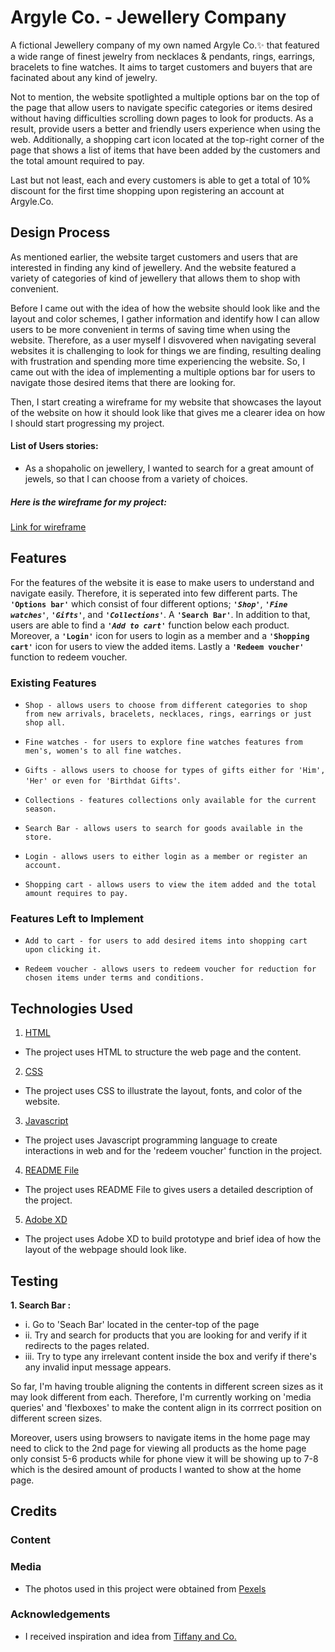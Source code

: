 # Argyle Co. - Jewellery Company

A fictional Jewellery company of my own named Argyle Co.:sparkles: that featured a wide range of finest jewelry from necklaces & pendants, rings, earrings, bracelets to fine watches. It aims to target customers and buyers that are facinated about any kind of jewelry.

Not to mention, the website spotlighted a multiple options bar on the top of the page that allow users to navigate specific categories or items desired without having difficulties scrolling down pages to look for products. As a result, provide users a better and friendly users experience when using the web. Additionally, a shopping cart icon located at the top-right corner of the page that shows a list of items that have been added by the customers and the total amount required to pay.

Last but not least, each and every customers is able to get a total of 10% discount for the first time shopping upon registering an account at Argyle.Co.

## Design Process

As mentioned earlier, the website target customers and users that are interested in finding any kind of jewellery. And the website featured a variety of categories of kind of jewellery that allows them to shop with convenient.

Before I came out with the idea of how the website should look like and the layout and color schemes, I gather information and identify how I can allow users to be more convenient in terms of saving time when using the website. Therefore, as a user myself I disvovered when navigating several websites it is challenging to look for things we are finding, resulting dealing with frustration and spending more time experiencing the website. So, I came out with the idea of implementing a multiple options bar for users to navigate those desired items that there are looking for.

Then, I start creating a wireframe for my website that showcases the layout of the website on how it should look like that gives me a clearer idea on how I should start progressing my project.

#### List of Users stories:

- As a shopaholic on jewellery, I wanted to search for a great amount of jewels, so that I can choose from a variety of choices.

##### **Here is the wireframe for my project:**

[Link for wireframe](https://xd.adobe.com/view/b602891e-dcf1-4a34-81fd-366c0df3ddea-e351/)

## Features

For the features of the website it is ease to make users to understand and navigate easily. Therefore, it is seperated into few different parts. The **`'Options bar'`** which consist of four different options; **_`'Shop'`_**, **_`'Fine watches'`_**, **_`'Gifts'`_**, and **_`'Collections'`_**. A **`'Search Bar'`**. In addition to that, users are able to find a **_`'Add to cart'`_** function below each product. Moreover, a **`'Login'`** icon for users to login as a member and a **`'Shopping cart'`** icon for users to view the added items. Lastly a **`'Redeem voucher'`** function to redeem voucher.

### Existing Features

- `Shop - allows users to choose from different categories to shop from new arrivals, bracelets, necklaces, rings, earrings or just shop all.`

- `Fine watches - for users to explore fine watches features from men's, women's to all fine watches.`

- `Gifts - allows users to choose for types of gifts either for 'Him', 'Her' or even for 'Birthdat Gifts'`.

- `Collections - features collections only available for the current season.`

- `Search Bar - allows users to search for goods available in the store.`

- `Login - allows users to either login as a member or register an account.`

- `Shopping cart - allows users to view the item added and the total amount requires to pay.`

### Features Left to Implement

- `Add to cart - for users to add desired items into shopping cart upon clicking it.`

- `Redeem voucher - allows users to redeem voucher for reduction for chosen items under terms and conditions.`

## Technologies Used

1. [HTML](https://html.com/)

- The project uses HTML to structure the web page and the content.

2. [CSS](#)

- The project uses CSS to illustrate the layout, fonts, and color of the website.

3. [Javascript](https://www.w3.org/Style/CSS/Overview.en.html)

- The project uses Javascript programming language to create interactions in web and for the 'redeem voucher' function in the project.

4. [README File](https://www.makeareadme.com/)

- The project uses README File to gives users a detailed description of the project.

5. [Adobe XD](https://www.adobe.com/products/xd/pricing/free-trial.html)

- The project uses Adobe XD to build prototype and brief idea of how the layout of the webpage should look like.

## Testing

**1. Search Bar :**

- i. Go to 'Seach Bar' located in the center-top of the page
- ii. Try and search for products that you are looking for and verify if it redirects to the pages related.
- iii. Try to type any irrelevant content inside the box and verify if there's any invalid input message appears.

So far, I'm having trouble aligning the contents in different screen sizes as it may look different from each. Therefore, I'm currently working on 'media queries' and 'flexboxes' to make the content align in its corrrect position on different screen sizes.

Moreover, users using browsers to navigate items in the home page may need to click to the 2nd page for viewing all products as the home page only consist 5-6 products while for phone view it will be showing up to 7-8 which is the desired amount of products I wanted to show at the home page.

## Credits

### Content

### Media

- The photos used in this project were obtained from [Pexels](https://www.pexels.com/zh-cn/)

### Acknowledgements

- I received inspiration and idea from [Tiffany and Co.](https://www.tiffany.com/)
